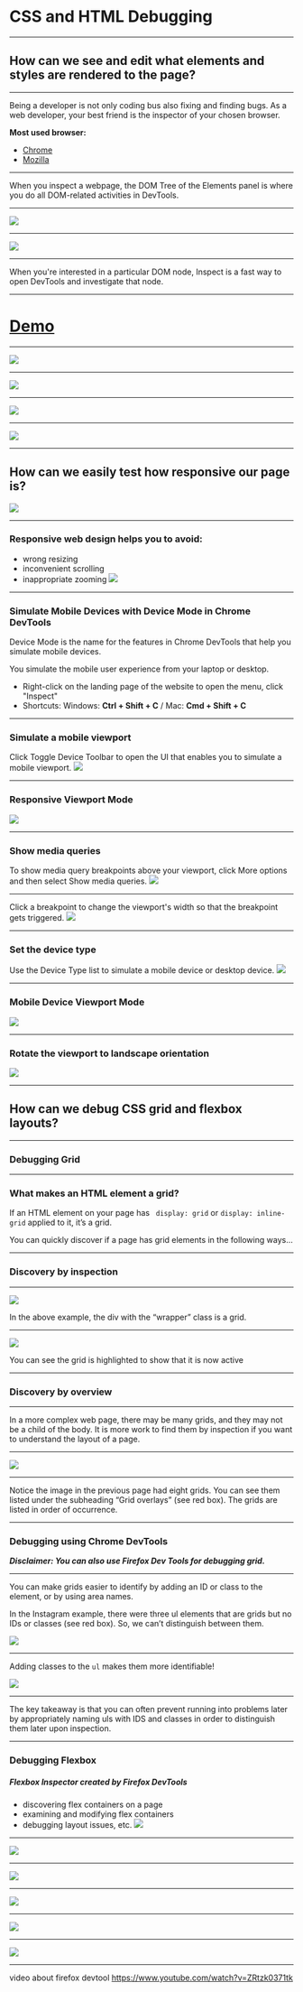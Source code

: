 # CSS and HTML Debugging

---

## How can we see and edit what elements and styles are rendered to the page?

---

Being a developer is not only coding bus also fixing and finding bugs. As a web developer, your best friend is the inspector of your chosen browser. 

**Most used browser:**
- [Chrome](https://developers.google.com/web/tools/chrome-devtools/dom)
- [Mozilla](https://developer.mozilla.org/en-US/docs/Tools/Page_Inspector)

---

When you inspect a webpage, the DOM Tree of the Elements panel is where you do all DOM-related activities in DevTools.

---

![](https://curriculum-content.s3.amazonaws.com/fewpjs/fewpjs-the-dom-tree/Image_6_DomTree.png)

---

![](https://i.imgur.com/pbw74GR.png)

---

When you're interested in a particular DOM node, Inspect is a fast way to open DevTools and investigate that node.

---

# [Demo](https://developers.google.com/web/tools/chrome-devtools/dom)

---

![](https://developers.google.com/web/tools/chrome-devtools/dom/imgs/inspect4.png)

---

![](https://developers.google.com/web/tools/chrome-devtools/dom/imgs/inspect1.png)

---

![](https://developers.google.com/web/tools/chrome-devtools/dom/imgs/inspect3.png)

---

![](https://developers.google.com/web/tools/chrome-devtools/dom/imgs/nav1.png)

---


## How can we easily test how responsive our page is? 

![](https://i.imgur.com/vM6AHmL.png)

---

### Responsive web design helps you to avoid:
* wrong resizing
* inconvenient scrolling
* inappropriate zooming
![](https://media.giphy.com/media/tsX8fr8WLs0AAqnaes/giphy.gif)

---

### Simulate Mobile Devices with Device Mode in Chrome DevTools

Device Mode is the name for the features in Chrome DevTools that help you simulate mobile devices. 

You simulate the mobile user experience from your laptop or desktop.

* Right-click on the landing page of the website to open the menu, click "Inspect" 
* Shortcuts: Windows: **Ctrl + Shift + C** / Mac: **Cmd + Shift + C**

---

### Simulate a mobile viewport
Click Toggle Device Toolbar to open the UI that enables you to simulate a mobile viewport.
![](https://i.imgur.com/UK6GRQj.png)

---

### Responsive Viewport Mode
![](https://i.imgur.com/dBk3Yct.png)

---

### Show media queries
To show media query breakpoints above your viewport, click More options and then select Show media queries.
![](https://i.imgur.com/h1x89QG.png)

---

Click a breakpoint to change the viewport's width so that the breakpoint gets triggered.
![](https://i.imgur.com/IGxw2VP.png)

---

### Set the device type

Use the Device Type list to simulate a mobile device or desktop device.
![](https://i.imgur.com/sw0BIfa.png)

---

### Mobile Device Viewport Mode

![](https://i.imgur.com/0K1zL7m.png)

---

### Rotate the viewport to landscape orientation

![](https://i.imgur.com/5bw98X4.png)

---

## How can we debug CSS grid and flexbox layouts?

---

### Debugging Grid 

---

### What makes an HTML element a grid?

If an HTML element on your page has ``` display: grid``` or ```display: inline-grid``` applied to it, it’s a grid.

You can quickly discover if a page has grid elements in the following ways...

---

### Discovery by inspection

---

![](https://i.imgur.com/1DaQlSh.png)

In the above example, the div with the “wrapper” class is a grid.

---

![](https://i.imgur.com/UwxxPE0.png)

You can see the grid is highlighted to show that it is now active 

---

### Discovery by overview

---
In a more complex web page, there may be many grids, and they may not be a child of the body. It is more work to find them by inspection if you want to understand the layout of a page.

---

![](https://i.imgur.com/6bmerIK.png)


---

Notice the image in the previous page had eight grids. You can see them listed under the subheading “Grid overlays” (see red box). The grids are listed in order of occurrence. 


---

### Debugging using Chrome DevTools

***Disclaimer: You can also use Firefox Dev Tools for debugging grid.***

---

You can make grids easier to identify by adding an ID or class to the element, or by using area names.

In the Instagram example, there were three ul elements that are grids but no IDs or classes (see red box). So, we can’t distinguish between them.

![](https://i.imgur.com/gkXE0UH.png)


---

Adding classes to the ```ul``` makes them more identifiable!

![](https://i.imgur.com/wzKvAuO.png)

---

The key takeaway is that you can often prevent running into problems later by appropriately naming uls with IDS and classes in order to distinguish them later  upon inspection.

---



### Debugging Flexbox
##### Flexbox Inspector created by Firefox DevTools
- discovering flex containers on a page
- examining and modifying flex containers
- debugging layout issues, etc.
![](https://i.imgur.com/ISdev9u.gif)


---

![](https://i.imgur.com/SJz6bLO.png)

---

![](https://i.imgur.com/IhLERwV.jpg)

---

![](https://i.imgur.com/gLVKcrS.png)

---

![](https://i.imgur.com/T4lx2Le.png)

---

![](https://i.imgur.com/R2wovM2.jpg)

---

video about firefox devtool
https://www.youtube.com/watch?v=ZRtzk0371tk
